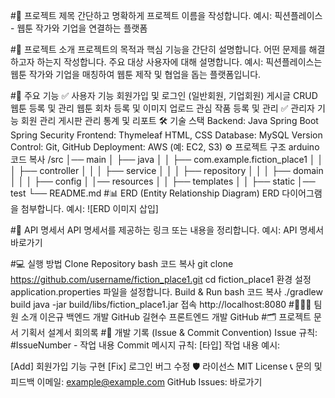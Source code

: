 #📌 프로젝트 제목
간단하고 명확하게 프로젝트 이름을 작성합니다.
예시: 픽션플레이스 - 웹툰 작가와 기업을 연결하는 플랫폼

#📝 프로젝트 소개
프로젝트의 목적과 핵심 기능을 간단히 설명합니다.
어떤 문제를 해결하고자 하는지 작성합니다.
주요 대상 사용자에 대해 설명합니다.
예시:
픽션플레이스는 웹툰 작가와 기업을 매칭하여 웹툰 제작 및 협업을 돕는 플랫폼입니다.

#🚀 주요 기능
✅ 사용자 기능
회원가입 및 로그인 (일반회원, 기업회원)
게시글 CRUD
웹툰 등록 및 관리
웹툰 회차 등록 및 이미지 업로드
관심 작품 등록 및 관리
✅ 관리자 기능
회원 관리
게시판 관리
통계 및 리포트
🛠️ 기술 스택
Backend:
Java
Spring Boot
Spring Security
Frontend:
Thymeleaf
HTML, CSS
Database:
MySQL
Version Control:
Git, GitHub
Deployment:
AWS (예: EC2, S3)
⚙️ 프로젝트 구조
arduino
코드 복사
/src
│── main
│   ├── java
│   │   ├── com.example.fiction_place1
│   │   │   ├── controller
│   │   │   ├── service
│   │   │   ├── repository
│   │   │   ├── domain
│   │   │   ├── config
│   │── resources
│   │   ├── templates
│   │   ├── static
│── test
└── README.md
#📊 ERD (Entity Relationship Diagram)
ERD 다이어그램을 첨부합니다.
예시: ![ERD 이미지 삽입]

#🔗 API 명세서
API 명세서를 제공하는 링크 또는 내용을 정리합니다.
예시: API 명세서 바로가기

#💻 실행 방법
Clone Repository
bash
코드 복사
git clone https://github.com/username/fiction_place1.git
cd fiction_place1
환경 설정
application.properties 파일을 설정합니다.
Build & Run
bash
코드 복사
./gradlew build
java -jar build/libs/fiction_place1.jar
접속
http://localhost:8080
#🧑‍🤝‍🧑 팀원 소개
이은규	백엔드 개발	GitHub
길현수	프론트엔드 개발	GitHub
#🗂️ 프로젝트 문서
기획서
설계서
회의록
#📝 개발 기록 (Issue & Commit Convention)
Issue 규칙: #IssueNumber - 작업 내용
Commit 메시지 규칙: [타입] 작업 내용
예시:

[Add] 회원가입 기능 구현
[Fix] 로그인 버그 수정
🛡️ 라이선스
MIT License
📞 문의 및 피드백
이메일: example@example.com
GitHub Issues: 바로가기
